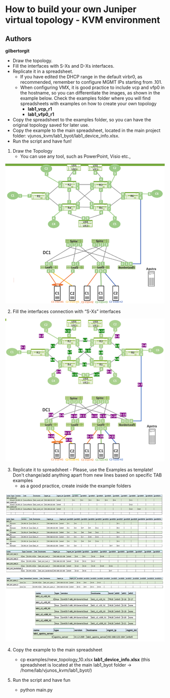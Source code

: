 # How to build your own Juniper virtual topology - KVM environment

## Authors

**gilbertorgit**

- Draw the topology. 
- Fill the interfaces with S-Xs and D-Xs interfaces. 
- Replicate it in a spreadsheet. 
  - If you have edited the DHCP range in the default virbr0, as recommended, remember to configure MGMT IPs starting from .101. 
  - When configuring VMX, it is good practice to include vcp and vfp0 in the hostname, so you can differentiate the images, as shown in the example below. Check the examples folder where you will find spreadsheets with examples on how to create your own topology
    - **lab1_vcp_r1**
    - **lab1_vfp0_r1**
- Copy the spreadsheet to the examples folder, so you can have the original topology saved for later use. 
- Copy the example to the main spreadsheet, located in the main project folder: vjunos_kvm/lab1_byot/lab1_device_info.xlsx. 
- Run the script and have fun!

1. Draw the Topology
   - You can use any tool, such as PowerPoint, Visio etc.,

<p align="center">
  <img src="https://github.com/gilbertorgit/vjunos_kvm/blob/main/lab1_byot/images/how_to_1.png">
</p>

2. Fill the interfaces connection with “S-Xs” interfaces

<p align="center">
  <img src="https://github.com/gilbertorgit/vjunos_kvm/blob/main/lab1_byot/images/how_to_2.png">
</p>

3. Replicate it to spreadsheet - Please, use the Examples as template! Don't change/add anything apart from new lines based on specific TAB examples
   - as a good practice, create inside the example folders

<p align="center">
  <img src="https://github.com/gilbertorgit/vjunos_kvm/blob/main/lab1_byot/images/how_to_3.png">
  <img src="https://github.com/gilbertorgit/vjunos_kvm/blob/main/lab1_byot/images/how_to_4.png">
</p>

4. Copy the example to the main spreadsheet
   - cp examples/new_topology_10.xlsx **lab1_device_info.xlsx** (this spreadsheet is located at the main lab1_byot folder -> /home/lab/vjunos_kvm/lab1_byot/)

5. Run the script and have fun
   - python main.py
